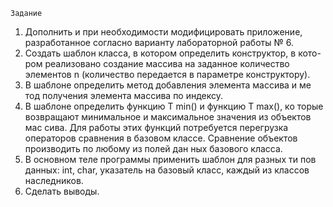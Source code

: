    Задание 
1. Дополнить и при необходимости модифицировать приложение, 
разработанное согласно варианту лабораторной работы № 6.  
2. Создать шаблон класса, в котором определить конструктор, в кото-
ром реализовано создание массива на заданное количество элементов n 
(количество передается в параметре конструктору). 
3. В шаблоне определить метод добавления элемента массива и ме
тод получения элемента массива по индексу. 
4. В шаблоне определить функцию T min() и функцию T max(), ко
торые возвращают минимальное и максимальное значения из объектов мас
сива. Для работы этих функций потребуется перегрузка операторов сравнения 
в базовом классе. Сравнение объектов производить по любому из полей дан
ных базового класса. 
5. В основном теле программы применить шаблон для разных ти
пов данных: int, char, указатель на базовый класс, каждый из классов
наследников.  
6. Сделать выводы.